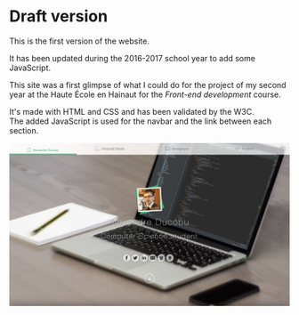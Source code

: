 # Draft version

This is the first version of the website.  

It has been updated during the 2016-2017 school year to add some JavaScript.

This site was a first glimpse of what I could do for the project of my second year at the Haute École en Hainaut for the _Front-end development_ course.

It's made with HTML and CSS and has been validated by the W3C.  
The added JavaScript is used for the navbar and the link between each section.



![Preview](../Previews/15-16.jpg "Preview")
